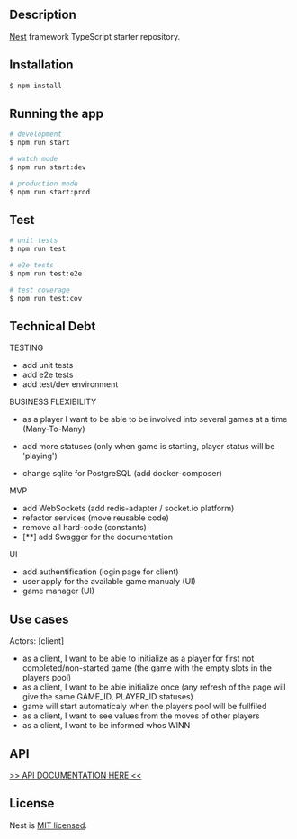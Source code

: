 ## Description

[Nest](https://github.com/nestjs/nest) framework TypeScript starter repository.

## Installation

```bash
$ npm install
```

## Running the app

```bash
# development
$ npm run start

# watch mode
$ npm run start:dev

# production mode
$ npm run start:prod
```

## Test

```bash
# unit tests
$ npm run test

# e2e tests
$ npm run test:e2e

# test coverage
$ npm run test:cov
```

## Technical Debt

TESTING

- add unit tests
- add e2e tests
- add test/dev environment

BUSINESS FLEXIBILITY

- as a player I want to be able to be involved into several games at a time (Many-To-Many)
- add more statuses (only when game is starting, player status will be 'playing')

- change sqlite for PostgreSQL (add docker-composer)

MVP

- add WebSockets (add redis-adapter / socket.io platform)
- refactor services (move reusable code)
- remove all hard-code (constants)
- [**] add Swagger for the documentation

UI

- add authentification (login page for client)
- user apply for the available game manualy (UI)
- game manager (UI)

## Use cases

Actors: [client]

- as a client, I want to be able to initialize as a player for first not completed/non-started game (the game with the empty slots in the players pool)
- as a client, I want to be able initialize once (any refresh of the page will give the same GAME_ID, PLAYER_ID statuses)
- game will start automaticaly when the players pool will be fullfiled
- as a client, I want to see values from the moves of other players
- as a client, I want to be informed whos WINN

## API

[>> API DOCUMENTATION HERE <<](http://localhost:3000/api)

## License

Nest is [MIT licensed](LICENSE).
